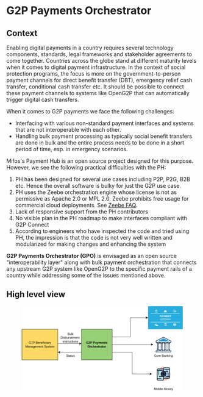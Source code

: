 # G2P Payments Orchestrator

## Context

Enabling digital payments in a country requires several technology components, standards, legal frameworks and stakeholder agreements to come together. Countries across the globe stand at different maturity levels when it comes to digital payment infrastructure. In the context of social protection programs, the focus is more on the government-to-person payment channels for direct benefit transfer (DBT), emergency relief cash transfer, conditional cash transfer etc. It should be possible to connect these payment channels to systems like OpenG2P that can automatically trigger digital cash transfers.&#x20;

When it comes to G2P payments we face the following challenges:

* Interfacing with various non-standard payment interfaces and systems that are not interoperable with each other.&#x20;
* Handling bulk payment processing as typically social benefit transfers are done in bulk and the entire process needs to be done in a short period of time, esp. in emergency scenarios.

Mifos's Payment Hub is an open source project designed for this purpose. However, we see the following practical difficulties with the PH:

1. PH has been designed for several use cases including P2P, P2G, B2B etc. Hence the overall software is bulky for just the G2P use case.
2. PH uses the Zeebe orchestration engine whose license is not as permissive as Apache 2.0 or MPL 2.0. Zeebe prohibits free usage for commercial cloud deployments. See [Zeebe FAQ](https://camunda.com/legal/terms/cloud-terms-and-conditions/zeebe-license-overview-and-faq/).
3. Lack of responsive support from the PH contributors
4. No visible plan in the PH roadmap to make interfaces compliant with G2P Connect
5. According to engineers who have inspected the code and tried using PH, the impression is that the code is not very well written and modularized for making changes and enhancing the system

**G2P Payments Orchestrator (GPO)** is envisaged as an open source "interoperability layer" along with bulk payment orchestration that connects any upstream G2P system like OpenG2P to the specific payment rails of a country while addressing some of the issues mentioned above.

## High level view

<figure><img src="https://github.com/OpenG2P/openg2p-documentation/raw/develop/.gitbook/assets/g2p-payments-orchestrator.png" alt=""><figcaption></figcaption></figure>
